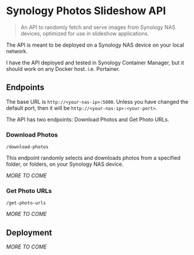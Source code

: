 # Synology Photos Slideshow API

> An API to randomly fetch and serve images from Synology NAS devices, optimized for use in slideshow applications.

The API is meant to be deployed on a Synology NAS device on your local network.

I have the API deployed and tested in Synology Container Manager, but it should work on any Docker host. i.e. Portainer.

## Endpoints

The base URL is `http://<your-nas-ip>:5000`. Unless you have changed the default port, then it will be `http://<your-nas-ip>:<your-port>`.

The API has two endpoints: Download Photos and Get Photo URLs.

### Download Photos

```text
/download-photos
```

This endpoint randomly selects and downloads photos from a specified folder, or folders, on your Synology NAS device.

*MORE TO COME*

### Get Photo URLs

```text
/get-photo-urls
```

*MORE TO COME*

## Deployment

*MORE TO COME*

